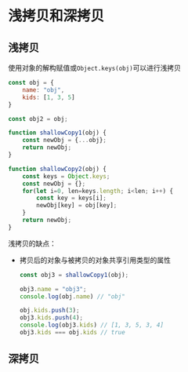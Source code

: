# 浅拷贝和深拷贝

## 浅拷贝

使用对象的解构赋值或`Object.keys(obj)`可以进行浅拷贝

```javascript
const obj = {
    name: "obj",
    kids: [1, 3, 5]
}

const obj2 = obj;

function shallowCopy1(obj) {
    const newObj = {...obj};
    return newObj;
}

function shallowCopy2(obj) {
	const keys = Object.keys;
    const newObj = {};
    for(let i=0, len=keys.length; i<len; i++) {
        const key = keys[i];
        newObj[key] = obj[key];
    }
    return newObj;
}
```

浅拷贝的缺点：

* 拷贝后的对象与被拷贝的对象共享引用类型的属性

  ```javascript
  const obj3 = shallowCopy1(obj);
  
  obj3.name = "obj3";
  console.log(obj.name) // "obj"
  
  obj.kids.push(3);
  obj3.kids.push(4);
  console.log(obj3.kids) // [1, 3, 5, 3, 4]
  obj3.kids === obj.kids // true
  ```

## 深拷贝

